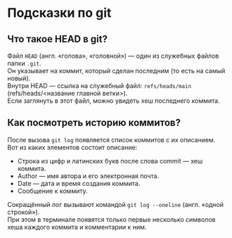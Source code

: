 # Подсказки по git

## Что такое HEAD в git?
Файл `HEAD` (англ. «голова», «головной») — один из служебных файлов папки `.git`.  
Он указывает на коммит, который сделан последним (то есть на самый новый).  
Внутри HEAD — ссылка на служебный файл: `refs/heads/main` (refs/heads/<название главной ветки>).  
Если заглянуть в этот файл, можно увидеть хеш последнего коммита.

## Как посмотреть историю коммитов?
После вызова `git log` появляется список коммитов с их описанием.  
Вот из каких элементов состоит описание:  
* Строка из цифр и латинских букв после слова commit — хеш коммита.  
* Author — имя автора и его электронная почта.  
* Date — дата и время создания коммита.  
* Сообщение к коммиту.

Сокращённый лог вызывают командой `git log --oneline` (англ. «одной строкой»).  
При этом в терминале появятся только первые несколько символов хеша каждого коммита и комментарии к ним.